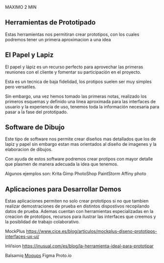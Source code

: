 MAXIMO 2 MIN
## Herramientas de Prototipado

Estas herramientas nos permitiran crear prototipos, con los cuales podremos tener un primera aproximacion a una idea



## El Papel y Lapiz
El papel y lápiz es un recurso perfecto para aprovechar las primeras reuniones con el cliente y fomentar su participación en el proyecto. 

Esta es un tecnica de baja fidelidad, los protipos suelen ser muy simples pero versatiles.

Sin embargo, una vez hemos tomado las primeras notas, realizado los primeros esquemas y definido una línea aproximada para las interfaces de usuario y la experiencia de uso, tenemos toda la información necesaria para pasar a la fase del prototipado. 


## Software de  Dibujo
Este tipo de software nos permite crear diseños mas detallados que los de lapiz y papel sin embargo estan mas orientados al diseño de imagenes y la elaboracion de dibujos.

Con ayuda de estos software podremos crear protipos con mayor detalle que plasmen de manera adecuada la idea que tenemos.

Algunos ejemplos son:
Krita
Gimp
PhotoShop
PaintStorm
Affiny photo



## Aplicaciones para Desarrollar Demos
Estas aplicaciones permiten no solo crear prototipos si no que tambien realizar demostraciones de prueba en distintos dispostivos recopilando datos de prueba. Ademas cuentan con herramientas especializadas en la creacion de prototipos, recursos para ilustrar las interfaces que creemos y la posiblidad de trabajo colaborativo.



MockPlus
https://www.cice.es/blog/articulos/mockplus-diseno-prototipos-interfaces-ux-ui/

InVision
https://inusual.com/es/blog/la-herramienta-ideal-para-prototipar

Balsamiq
[Moqups](https://moqups.com/)
Figma
Proto.io